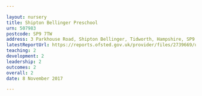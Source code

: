 ```yaml
---

layout: nursery
title: Shipton Bellinger Preschool
urn: 507983
postcode: SP9 7TW
address: 3 Parkhouse Road, Shipton Bellinger, Tidworth, Hampshire, SP9 7TW
latestReportUrl: https://reports.ofsted.gov.uk/provider/files/2739669/urn/507983.pdf
teaching: 2
development: 2
leadership: 2
outcomes: 2
overall: 2
date: 8 November 2017

---
```

